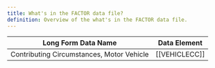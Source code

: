 ```yaml
---
title: What's in the FACTOR data file?
definition: Overview of the what's in the FACTOR data file.
---
```

| Long Form Data Name                       | Data Element  |
| ----------------------------------------- | ------------- |
| Contributing Circumstances, Motor Vehicle | [[VEHICLECC]] |

